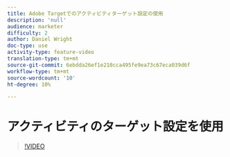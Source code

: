 ```yaml
---
title: Adobe Targetでのアクティビティターゲット設定の使用
description: 'null'
audience: marketer
difficulty: 2
author: Daniel Wright
doc-type: use
activity-type: feature-video
translation-type: tm+mt
source-git-commit: 6ebdda26ef1e210cca495fe9ea73c67eca039d6f
workflow-type: tm+mt
source-wordcount: '10'
ht-degree: 10%

---
```


# アクティビティのターゲット設定を使用

>[!VIDEO](https://video.tv.adobe.com/v/17385/?quality=12)
